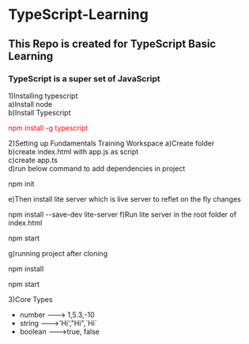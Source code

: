 # TypeScript-Learning

## This Repo is created for TypeScript Basic Learning

### TypeScript is a super set of JavaScript

1)Installing typescript </br>
a)Install node </br>
b)Install Typescript </br>

<p style="color:red;">npm install -g typescript</p>

2)Setting up Fundamentals Training Workspace
a)Create folder</br>
b)create index.html with app.js as script</br>
c)create app.ts</br>
d)run below command to add dependencies in project

<p>npm init</p>
e)Then install lite server which is live server to reflet on the fly changes
<p>npm install --save-dev lite-server
f)Run lite server in the root folder of index.html
<p>npm start</p>
g)running project after cloning
<p>npm install</p>
<p>npm start</>

3)Core Types </br>

<ul>
   <li>number ---> 1,5.3,-10</li>
   <li>string --->'Hi',"Hi",`Hi`</li>
   <li>boolean --->true, false</li>
</ul>
